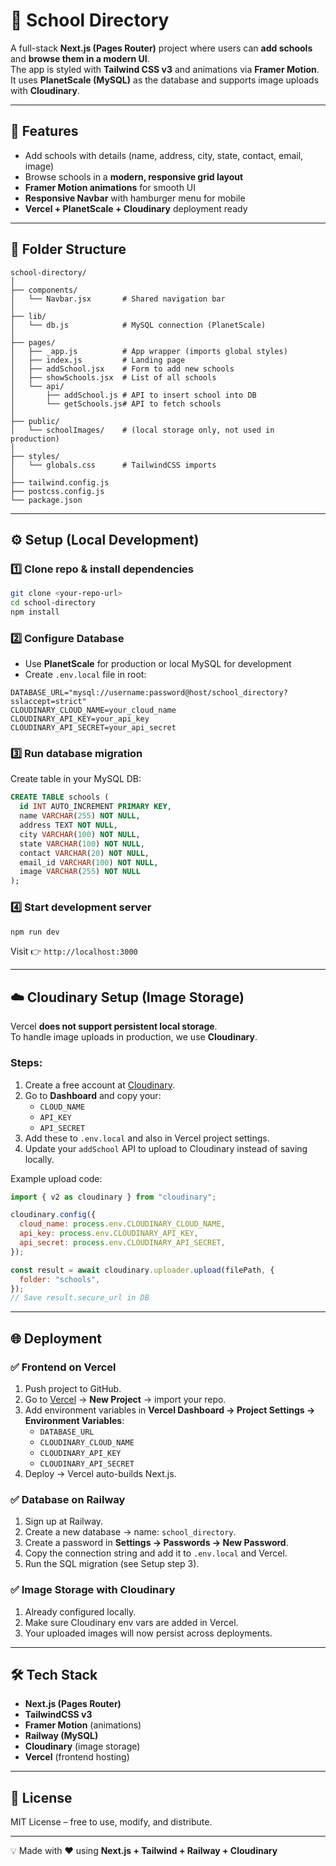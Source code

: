 # 🏫 School Directory

A full-stack **Next.js (Pages Router)** project where users can **add schools** and **browse them in a modern UI**.  
The app is styled with **Tailwind CSS v3** and animations via **Framer Motion**.  
It uses **PlanetScale (MySQL)** as the database and supports image uploads with **Cloudinary**.  

---

## 🚀 Features
- Add schools with details (name, address, city, state, contact, email, image)
- Browse schools in a **modern, responsive grid layout**
- **Framer Motion animations** for smooth UI
- **Responsive Navbar** with hamburger menu for mobile
- **Vercel + PlanetScale + Cloudinary** deployment ready

---

## 📂 Folder Structure

```
school-directory/
│
├── components/
│   └── Navbar.jsx       # Shared navigation bar
│
├── lib/
│   └── db.js            # MySQL connection (PlanetScale)
│
├── pages/
│   ├── _app.js          # App wrapper (imports global styles)
│   ├── index.js         # Landing page
│   ├── addSchool.jsx    # Form to add new schools
│   ├── showSchools.jsx  # List of all schools
│   └── api/
│       ├── addSchool.js # API to insert school into DB
│       └── getSchools.js# API to fetch schools
│
├── public/
│   └── schoolImages/    # (local storage only, not used in production)
│
├── styles/
│   └── globals.css      # TailwindCSS imports
│
├── tailwind.config.js
├── postcss.config.js
└── package.json
```

---

## ⚙️ Setup (Local Development)

### 1️⃣ Clone repo & install dependencies
```bash
git clone <your-repo-url>
cd school-directory
npm install
```

### 2️⃣ Configure Database
- Use **PlanetScale** for production or local MySQL for development
- Create `.env.local` file in root:
```env
DATABASE_URL="mysql://username:password@host/school_directory?sslaccept=strict"
CLOUDINARY_CLOUD_NAME=your_cloud_name
CLOUDINARY_API_KEY=your_api_key
CLOUDINARY_API_SECRET=your_api_secret
```

### 3️⃣ Run database migration
Create table in your MySQL DB:
```sql
CREATE TABLE schools (
  id INT AUTO_INCREMENT PRIMARY KEY,
  name VARCHAR(255) NOT NULL,
  address TEXT NOT NULL,
  city VARCHAR(100) NOT NULL,
  state VARCHAR(100) NOT NULL,
  contact VARCHAR(20) NOT NULL,
  email_id VARCHAR(100) NOT NULL,
  image VARCHAR(255) NOT NULL
);
```

### 4️⃣ Start development server
```bash
npm run dev
```
Visit 👉 `http://localhost:3000`

---

## ☁️ Cloudinary Setup (Image Storage)
Vercel **does not support persistent local storage**.  
To handle image uploads in production, we use **Cloudinary**.  

### Steps:
1. Create a free account at [Cloudinary](https://cloudinary.com).
2. Go to **Dashboard** and copy your:
   - `CLOUD_NAME`
   - `API_KEY`
   - `API_SECRET`
3. Add these to `.env.local` and also in Vercel project settings.  
4. Update your `addSchool` API to upload to Cloudinary instead of saving locally.

Example upload code:
```js
import { v2 as cloudinary } from "cloudinary";

cloudinary.config({
  cloud_name: process.env.CLOUDINARY_CLOUD_NAME,
  api_key: process.env.CLOUDINARY_API_KEY,
  api_secret: process.env.CLOUDINARY_API_SECRET,
});

const result = await cloudinary.uploader.upload(filePath, {
  folder: "schools",
});
// Save result.secure_url in DB
```

---

## 🌐 Deployment

### ✅ Frontend on Vercel
1. Push project to GitHub.  
2. Go to [Vercel](https://vercel.com) → **New Project** → import your repo.  
3. Add environment variables in **Vercel Dashboard → Project Settings → Environment Variables**:  
   - `DATABASE_URL`
   - `CLOUDINARY_CLOUD_NAME`
   - `CLOUDINARY_API_KEY`
   - `CLOUDINARY_API_SECRET`  
4. Deploy → Vercel auto-builds Next.js.

### ✅ Database on Railway
1. Sign up at Railway.  
2. Create a new database → name: `school_directory`.  
3. Create a password in **Settings → Passwords → New Password**.  
4. Copy the connection string and add it to `.env.local` and Vercel.  
5. Run the SQL migration (see Setup step 3).  

### ✅ Image Storage with Cloudinary
1. Already configured locally.  
2. Make sure Cloudinary env vars are added in Vercel.  
3. Your uploaded images will now persist across deployments.

---

## 🛠️ Tech Stack
- **Next.js (Pages Router)**
- **TailwindCSS v3**
- **Framer Motion** (animations)
- **Railway (MySQL)**
- **Cloudinary** (image storage)
- **Vercel** (frontend hosting)

---

## 📜 License
MIT License – free to use, modify, and distribute.

---

💡 Made with ❤️ using **Next.js + Tailwind + Railway + Cloudinary**
